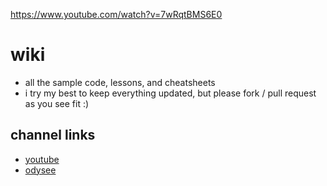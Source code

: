 https://www.youtube.com/watch?v=7wRqtBMS6E0

# wiki
- all the sample code, lessons, and cheatsheets
- i try my best to keep everything updated, but please fork / pull request as you see fit :)

## channel links
- [youtube](https://www.youtube.com/channel/UCCDj0tgvrhV1-iM_g_QJPiw)
- [odysee](https://odysee.com/@jediascode:9)
